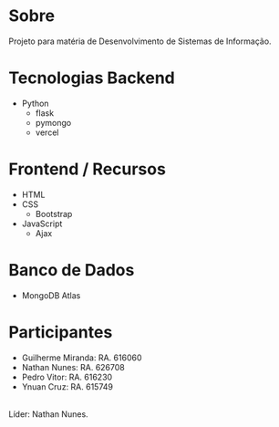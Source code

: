 # Sobre

Projeto para matéria de Desenvolvimento de Sistemas de Informação.

# Tecnologias Backend

- Python
    - flask
    - pymongo
    - vercel

# Frontend / Recursos

- HTML
- CSS
    - Bootstrap
- JavaScript
    - Ajax

# Banco de Dados

- MongoDB Atlas

# Participantes

- Guilherme Miranda: RA. 616060
- Nathan Nunes: RA. 626708
- Pedro Vitor: RA. 616230
- Ynuan Cruz: RA. 615749
<br/>
Líder: Nathan Nunes.
